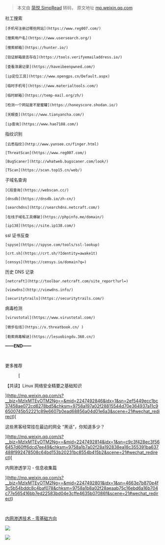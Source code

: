 > 本文由 [简悦 SimpRead](http://ksria.com/simpread/) 转码， 原文地址 [mp.weixin.qq.com](https://mp.weixin.qq.com/s/GL5gZRJR0JAA-b3D9-82SQ)

社工搜索

```
[手机号注册过哪些网站](https://www.reg007.com/)

[搜索用户名](https://www.usersearch.org/)

[搜索邮箱](https://hunter.io/)

[验证邮箱是否存在](https://tools.verifyemailaddress.io/)

[查看泄漏记录](https://haveibeenpwned.com/)

[ip定位工具](https://www.opengps.cn/Default.aspx)

[临时手机号](https://www.materialtools.com/)

[临时邮箱](https://temp-mail.org/zh/)

[检测一个网站是不是蜜罐](https://honeyscore.shodan.io/)

[天眼查](https://www.tianyancha.com/)

[ip查询](https://www.hao7188.com/)
```

指纹识别

```
[云悉指纹](http://www.yunsee.cn/finger.html)

[ThreatScan](https://www.reg007.com/)

[BugScaner](http://whatweb.bugscaner.com/look/)

[TScan](https://scan.top15.cn/web/)
```

子域名查询

```
[C段查询](https://webscan.cc/)

[dnsdb](https://dnsdb.io/zh-cn/)

[searchdns](http://searchdns.netcraft.com/)

[在线子域名工具爆破](https://phpinfo.me/domain/)

[ip138](https://site.ip138.com/)
```

ssl 证书反查

```
[spyse](https://spyse.com/tools/ssl-lookup)

[crt.sh](https://crt.sh/?Identity=awake1t)

[censys](https://censys.io/domain?q=)
```

历史 DNS 记录

```
[netcraft](http://toolbar.netcraft.com/site_report?url=)

[viewdns](http://viewdns.info/)

[securitytrails](https://securitytrails.com/)
```

病毒检测

```
[virustotal](https://www.virustotal.com/)

[微步在线](https://x.threatbook.cn/ )

[勒索病毒解谜](https://lesuobingdu.360.cn/)
```

**——END——**  

           

更多推荐

           [

  

【共读】Linux 网络安全精要之基础知识



](http://mp.weixin.qq.com/s?__biz=MzIxMTEyOTM2Ng==&mid=2247492846&idx=1&sn=2ef5449ecc1bc37458ae072cd6278bd5&chksm=9758a197a02f28815544d70e364937a11c96500745b52221c89e6607b0ead68856a04d01e6a3&scene=21#wechat_redirect)[

  

这些黑客经常挂在最边的网全 “黑话”，你知道多少？



](http://mp.weixin.qq.com/s?__biz=MzIxMTEyOTM2Ng==&mid=2247492814&idx=1&sn=c9c3f428ec3f566457d60ff6dcd7ee49&chksm=9758a1b7a02f28a192838ea18c355391ba637488f992478508c64bd153b20231bc8554b415b2&scene=21#wechat_redirect)[

  

内网渗透学习 - 信息收集篇



](http://mp.weixin.qq.com/s?__biz=MzIxMTEyOTM2Ng==&mid=2247492801&idx=1&sn=4663e7b870e4f3c5b54bddc8c4baf078&chksm=9758a1b8a02f28aeaab75c16ebd6a16b704c77e565416bb7ed22583bd04e3cffe4635b07086f&scene=21#wechat_redirect)

[  
](http://mp.weixin.qq.com/s?__biz=MzIxMTEyOTM2Ng==&mid=2247492726&idx=1&sn=3442066e451505c118ae9a5cd8e2f369&chksm=9758a10fa02f2819b63689ecea69a18515ae4f7f19b3500680caacd9a525bf5bc613a96a6282&scene=21#wechat_redirect)

[内网渗透技术 - 零基础方向](http://mp.weixin.qq.com/s?__biz=MzIxMTEyOTM2Ng==&mid=2247492726&idx=1&sn=3442066e451505c118ae9a5cd8e2f369&chksm=9758a10fa02f2819b63689ecea69a18515ae4f7f19b3500680caacd9a525bf5bc613a96a6282&scene=21#wechat_redirect)

![](https://mmbiz.qpic.cn/mmbiz_png/3heAguJrdPzCWice1Y8p1bdRNj1ia9mnqXmk7sSHiasP3r4pRyV3v3WxCT1UIFqKmD1F4g64cjHbgPhmkj6vbK1FA/640?wx_fmt=png)

![](https://mmbiz.qpic.cn/mmbiz_png/3heAguJrdPzLicKwibCOrj4LSdPHyjzIeCec4cT7TKYicpltRA9sjls9gnl2G8aQ2xxbEMDPklOXS9Qq1PiaWicxcjA/640?wx_fmt=png)